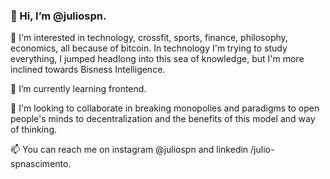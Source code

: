 ### 👋 Hi, I’m @juliospn.

👀 I'm interested in technology, crossfit, sports, finance, philosophy, economics, all because of bitcoin. In technology I'm trying to study everything, I jumped headlong into this sea of knowledge, but I'm more inclined towards Bisness Intelligence.

🌱 I’m currently learning frontend.

💞️ I'm looking to collaborate in breaking monopolies and paradigms to open people's minds to decentralization and the benefits of this model and way of thinking.

📫 You can reach me on instagram @juliospn and linkedin /julio-spnascimento.
